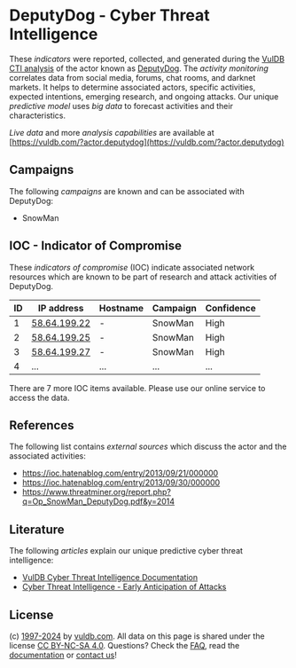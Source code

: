 # DeputyDog - Cyber Threat Intelligence

These _indicators_ were reported, collected, and generated during the [VulDB CTI analysis](https://vuldb.com/?kb.cti) of the actor known as [DeputyDog](https://vuldb.com/?actor.deputydog). The _activity monitoring_ correlates data from social media, forums, chat rooms, and darknet markets. It helps to determine associated actors, specific activities, expected intentions, emerging research, and ongoing attacks. Our unique _predictive model_ uses _big data_ to forecast activities and their characteristics.

_Live data_ and more _analysis capabilities_ are available at [https://vuldb.com/?actor.deputydog](https://vuldb.com/?actor.deputydog)

## Campaigns

The following _campaigns_ are known and can be associated with DeputyDog:

* SnowMan

## IOC - Indicator of Compromise

These _indicators of compromise_ (IOC) indicate associated network resources which are known to be part of research and attack activities of DeputyDog.

ID | IP address | Hostname | Campaign | Confidence
-- | ---------- | -------- | -------- | ----------
1 | [58.64.199.22](https://vuldb.com/?ip.58.64.199.22) | - | SnowMan | High
2 | [58.64.199.25](https://vuldb.com/?ip.58.64.199.25) | - | SnowMan | High
3 | [58.64.199.27](https://vuldb.com/?ip.58.64.199.27) | - | SnowMan | High
4 | ... | ... | ... | ...

There are 7 more IOC items available. Please use our online service to access the data.

## References

The following list contains _external sources_ which discuss the actor and the associated activities:

* https://ioc.hatenablog.com/entry/2013/09/21/000000
* https://ioc.hatenablog.com/entry/2013/09/30/000000
* https://www.threatminer.org/report.php?q=Op_SnowMan_DeputyDog.pdf&y=2014

## Literature

The following _articles_ explain our unique predictive cyber threat intelligence:

* [VulDB Cyber Threat Intelligence Documentation](https://vuldb.com/?kb.cti)
* [Cyber Threat Intelligence - Early Anticipation of Attacks](https://www.scip.ch/en/?labs.20201022)

## License

(c) [1997-2024](https://vuldb.com/?kb.changelog) by [vuldb.com](https://vuldb.com/?kb.about). All data on this page is shared under the license [CC BY-NC-SA 4.0](https://creativecommons.org/licenses/by-nc-sa/4.0/). Questions? Check the [FAQ](https://vuldb.com/?kb.faq), read the [documentation](https://vuldb.com/?kb) or [contact us](https://vuldb.com/?contact)!
